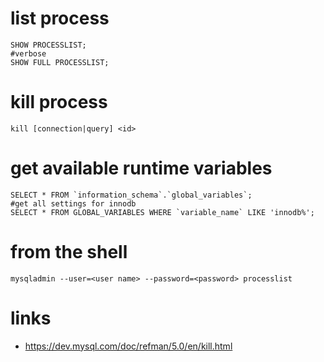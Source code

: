 # list process

```
SHOW PROCESSLIST;
#verbose
SHOW FULL PROCESSLIST;
```

# kill process

```
kill [connection|query] <id>
```
# get available runtime variables

```
SELECT * FROM `information_schema`.`global_variables`;
#get all settings for innodb
SELECT * FROM GLOBAL_VARIABLES WHERE `variable_name` LIKE 'innodb%';
```

# from the shell

```
mysqladmin --user=<user name> --password=<password> processlist
```

# links

* https://dev.mysql.com/doc/refman/5.0/en/kill.html
